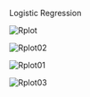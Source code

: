 Logistic Regression


![Rplot](https://user-images.githubusercontent.com/95676591/172818519-34962a83-b62b-4cd9-8b11-cc639bbf0faa.png)

![Rplot02](https://user-images.githubusercontent.com/95676591/172818657-9c83313d-f5d7-465b-ab1d-62e5b349a134.png)

![Rplot01](https://user-images.githubusercontent.com/95676591/172818539-24961a7e-78dc-475a-a375-2616444f2a00.png)

![Rplot03](https://user-images.githubusercontent.com/95676591/172818547-ac4ddb66-3f4e-466f-aa94-8fbbd882a2b3.png)
